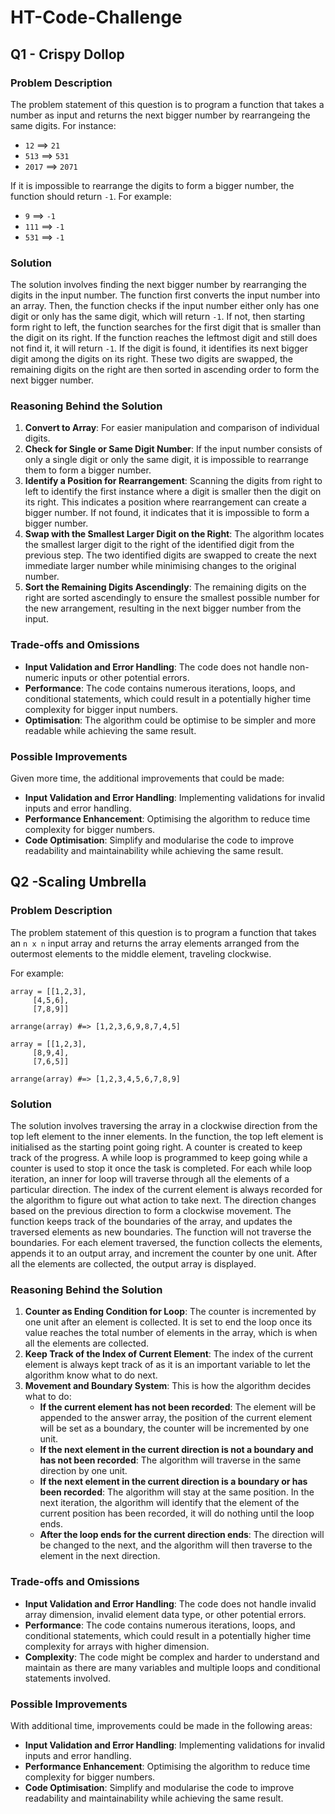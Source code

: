 # HT-Code-Challenge
## Q1 - Crispy Dollop

### Problem Description

The problem statement of this question is to program a function that takes a number as input and returns the next bigger number by rearrangeing the same digits. For instance:
- `12` ==> `21`
- `513` ==> `531`
- `2017` ==> `2071`

If it is impossible to rearrange the digits to form a bigger number, the function should return `-1`. For example:
- `9` ==> `-1`
- `111` ==> `-1`
- `531` ==> `-1`

### Solution

The solution involves finding the next bigger number by rearranging the digits in the input number. The function first converts the input number into an array. Then, the function checks if the input number either only has one digit or only has the same digit, which will return `-1`. If not, then starting form right to left, the function searches for the first digit that is smaller than the digit on its right. If the function reaches the leftmost digit and still does not find it, it will return `-1`. If the digit is found, it identifies its next bigger digit among the digits on its right. These two digits are swapped, the remaining digits on the right are then sorted in ascending order to form the next bigger number.

### Reasoning Behind the Solution

1. **Convert to Array**: For easier manipulation and comparison of individual digits.
2. **Check for Single or Same Digit Number**: If the input number consists of only a single digit or only the same digit, it is impossible to rearrange them to form a bigger number.
3. **Identify a Position for Rearrangement**: Scanning the digits from right to left to identify the first instance where a digit is smaller then the digit on its right. This indicates a position where rearrangement can create a bigger number. If not found, it indicates that it is impossible to form a bigger number.
4. **Swap with the Smallest Larger Digit on the Right**: The algorithm locates the smallest larger digit to the right of the identified digit from the previous step. The two identified digits are swapped to create the next immediate larger number while minimising changes to the original number.
5.  **Sort the Remaining Digits Ascendingly**: The remaining digits on the right are sorted ascendingly to ensure the smallest possible number for the new arrangement, resulting in the next bigger number from the input.

### Trade-offs and Omissions

- **Input Validation and Error Handling**: The code does not handle non-numeric inputs or other potential errors.
- **Performance**: The code contains numerous iterations, loops, and conditional statements, which could result in a potentially higher time complexity for bigger input numbers.
- **Optimisation**: The algorithm could be optimise to be simpler and more readable while achieving the same result.

### Possible Improvements

Given more time, the additional improvements that could be made:
- **Input Validation and Error Handling**: Implementing validations for invalid inputs and error handling.
- **Performance Enhancement**: Optimising the algorithm to reduce time complexity for bigger numbers.
- **Code Optimisation**: Simplify and modularise the code to improve readability and maintainability while achieving the same result.

## Q2 -Scaling Umbrella

### Problem Description

The problem statement of this question is to program a function that takes an `n x n` input array and returns the array elements arranged from the outermost elements to the middle element, traveling clockwise.

For example:
```
array = [[1,2,3],
	 [4,5,6],
	 [7,8,9]]

arrange(array) #=> [1,2,3,6,9,8,7,4,5]

array = [[1,2,3],
	 [8,9,4],
	 [7,6,5]]

arrange(array) #=> [1,2,3,4,5,6,7,8,9]
```

### Solution

The solution involves traversing the array in a clockwise direction from the top left element to the inner elements. In the function, the top left element is initialised as the starting point going right. A counter is created to keep track of the progress. A while loop is programmed to keep going while a counter is used to stop it once the task is completed. For each while loop iteration, an inner for loop will traverse through all the elements of a particular direction. The index of the current element is always recorded for the algorithm to figure out what action to take next. The direction changes based on the previous direction to form a clockwise movement. The function keeps track of the boundaries of the array, and updates the traversed elements as new boundaries. The function will not traverse the boundaries. For each element traversed, the function collects the elements, appends it to an output array, and increment the counter by one unit. After all the elements are collected, the output array is displayed.

### Reasoning Behind the Solution

1. **Counter as Ending Condition for Loop**: The counter is incremented by one unit after an element is collected. It is set to end the loop once its value reaches the total number of elements in the array, which is when all the elements are collected.
2. **Keep Track of the Index of Current Element**: The index of the current element is always kept track of as it is an important variable to let the algorithm know what to do next.
3. **Movement and Boundary System**: This is how the algorithm decides what to do:
     - **If the current element has not been recorded**: The element will be appended to the answer array, the position of the current element will be set as a boundary, the counter will be incremented by one unit.
     - **If the next element in the current direction is not a boundary and has not been recorded**: The algorithm will traverse in the same direction by one unit.
     - **If the next element in the current direction is a boundary or has been recorded**: The algorithm will stay at the same position. In the next iteration, the algorithm will identify that the element of the current position has been recorded, it will do nothing until the loop ends.
     - **After the loop ends for the current direction ends**: The direction will be changed to the next, and the algorithm will then traverse to the element in the next direction.

### Trade-offs and Omissions

- **Input Validation and Error Handling**: The code does not handle invalid array dimension, invalid element data type, or other potential errors.
- **Performance**: The code contains numerous iterations, loops, and conditional statements, which could result in a potentially higher time complexity for arrays with higher dimension.
- **Complexity**: The code might be complex and harder to understand and maintain as there are many variables and multiple loops and conditional statements involved.

### Possible Improvements

With additional time, improvements could be made in the following areas:
- **Input Validation and Error Handling**: Implementing validations for invalid inputs and error handling.
- **Performance Enhancement**: Optimising the algorithm to reduce time complexity for bigger numbers.
- **Code Optimisation**: Simplify and modularise the code to improve readability and maintainability while achieving the same result.
